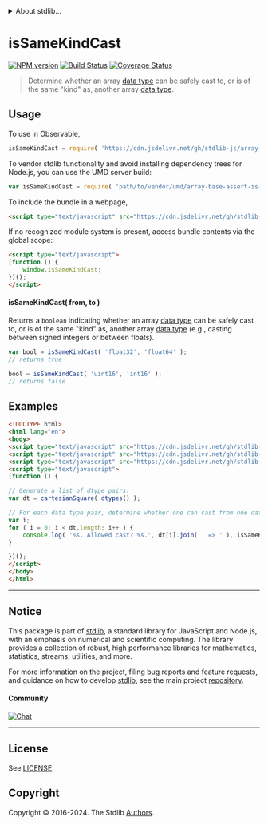 <!--

@license Apache-2.0

Copyright (c) 2024 The Stdlib Authors.

Licensed under the Apache License, Version 2.0 (the "License");
you may not use this file except in compliance with the License.
You may obtain a copy of the License at

   http://www.apache.org/licenses/LICENSE-2.0

Unless required by applicable law or agreed to in writing, software
distributed under the License is distributed on an "AS IS" BASIS,
WITHOUT WARRANTIES OR CONDITIONS OF ANY KIND, either express or implied.
See the License for the specific language governing permissions and
limitations under the License.

-->


<details>
  <summary>
    About stdlib...
  </summary>
  <p>We believe in a future in which the web is a preferred environment for numerical computation. To help realize this future, we've built stdlib. stdlib is a standard library, with an emphasis on numerical and scientific computation, written in JavaScript (and C) for execution in browsers and in Node.js.</p>
  <p>The library is fully decomposable, being architected in such a way that you can swap out and mix and match APIs and functionality to cater to your exact preferences and use cases.</p>
  <p>When you use stdlib, you can be absolutely certain that you are using the most thorough, rigorous, well-written, studied, documented, tested, measured, and high-quality code out there.</p>
  <p>To join us in bringing numerical computing to the web, get started by checking us out on <a href="https://github.com/stdlib-js/stdlib">GitHub</a>, and please consider <a href="https://opencollective.com/stdlib">financially supporting stdlib</a>. We greatly appreciate your continued support!</p>
</details>

# isSameKindCast

[![NPM version][npm-image]][npm-url] [![Build Status][test-image]][test-url] [![Coverage Status][coverage-image]][coverage-url] <!-- [![dependencies][dependencies-image]][dependencies-url] -->

> Determine whether an array [data type][@stdlib/array/dtypes] can be safely cast to, or is of the same "kind" as, another array [data type][@stdlib/array/dtypes].

<!-- Section to include introductory text. Make sure to keep an empty line after the intro `section` element and another before the `/section` close. -->

<section class="intro">

</section>

<!-- /.intro -->

<!-- Package usage documentation. -->



<section class="usage">

## Usage

To use in Observable,

```javascript
isSameKindCast = require( 'https://cdn.jsdelivr.net/gh/stdlib-js/array-base-assert-is-same-kind-data-type-cast@v0.3.1-umd/browser.js' )
```

To vendor stdlib functionality and avoid installing dependency trees for Node.js, you can use the UMD server build:

```javascript
var isSameKindCast = require( 'path/to/vendor/umd/array-base-assert-is-same-kind-data-type-cast/index.js' )
```

To include the bundle in a webpage,

```html
<script type="text/javascript" src="https://cdn.jsdelivr.net/gh/stdlib-js/array-base-assert-is-same-kind-data-type-cast@v0.3.1-umd/browser.js"></script>
```

If no recognized module system is present, access bundle contents via the global scope:

```html
<script type="text/javascript">
(function () {
    window.isSameKindCast;
})();
</script>
```

#### isSameKindCast( from, to )

Returns a `boolean` indicating whether an array [data type][@stdlib/array/dtypes] can be safely cast to, or is of the same "kind" as, another array [data type][@stdlib/array/dtypes] (e.g., casting between signed integers or between floats).

```javascript
var bool = isSameKindCast( 'float32', 'float64' );
// returns true

bool = isSameKindCast( 'uint16', 'int16' );
// returns false
```

</section>

<!-- /.usage -->

<!-- Package usage notes. Make sure to keep an empty line after the `section` element and another before the `/section` close. -->

<section class="notes">

</section>

<!-- /.notes -->

<!-- Package usage examples. -->

<section class="examples">

## Examples

<!-- eslint no-undef: "error" -->

```html
<!DOCTYPE html>
<html lang="en">
<body>
<script type="text/javascript" src="https://cdn.jsdelivr.net/gh/stdlib-js/array-cartesian-square@umd/browser.js"></script>
<script type="text/javascript" src="https://cdn.jsdelivr.net/gh/stdlib-js/array-dtypes@umd/browser.js"></script>
<script type="text/javascript" src="https://cdn.jsdelivr.net/gh/stdlib-js/array-base-assert-is-same-kind-data-type-cast@v0.3.1-umd/browser.js"></script>
<script type="text/javascript">
(function () {

// Generate a list of dtype pairs:
var dt = cartesianSquare( dtypes() );

// For each data type pair, determine whether one can cast from one data type to another...
var i;
for ( i = 0; i < dt.length; i++ ) {
    console.log( '%s. Allowed cast? %s.', dt[i].join( ' => ' ), isSameKindCast.apply( null, dt[i] ) );
}

})();
</script>
</body>
</html>
```

</section>

<!-- /.examples -->

<!-- Section to include cited references. If references are included, add a horizontal rule *before* the section. Make sure to keep an empty line after the `section` element and another before the `/section` close. -->

<section class="references">

</section>

<!-- /.references -->

<!-- Section for related `stdlib` packages. Do not manually edit this section, as it is automatically populated. -->

<section class="related">

</section>

<!-- /.related -->

<!-- Section for all links. Make sure to keep an empty line after the `section` element and another before the `/section` close. -->


<section class="main-repo" >

* * *

## Notice

This package is part of [stdlib][stdlib], a standard library for JavaScript and Node.js, with an emphasis on numerical and scientific computing. The library provides a collection of robust, high performance libraries for mathematics, statistics, streams, utilities, and more.

For more information on the project, filing bug reports and feature requests, and guidance on how to develop [stdlib][stdlib], see the main project [repository][stdlib].

#### Community

[![Chat][chat-image]][chat-url]

---

## License

See [LICENSE][stdlib-license].


## Copyright

Copyright &copy; 2016-2024. The Stdlib [Authors][stdlib-authors].

</section>

<!-- /.stdlib -->

<!-- Section for all links. Make sure to keep an empty line after the `section` element and another before the `/section` close. -->

<section class="links">

[npm-image]: http://img.shields.io/npm/v/@stdlib/array-base-assert-is-same-kind-data-type-cast.svg
[npm-url]: https://npmjs.org/package/@stdlib/array-base-assert-is-same-kind-data-type-cast

[test-image]: https://github.com/stdlib-js/array-base-assert-is-same-kind-data-type-cast/actions/workflows/test.yml/badge.svg?branch=v0.3.1
[test-url]: https://github.com/stdlib-js/array-base-assert-is-same-kind-data-type-cast/actions/workflows/test.yml?query=branch:v0.3.1

[coverage-image]: https://img.shields.io/codecov/c/github/stdlib-js/array-base-assert-is-same-kind-data-type-cast/main.svg
[coverage-url]: https://codecov.io/github/stdlib-js/array-base-assert-is-same-kind-data-type-cast?branch=main

<!--

[dependencies-image]: https://img.shields.io/david/stdlib-js/array-base-assert-is-same-kind-data-type-cast.svg
[dependencies-url]: https://david-dm.org/stdlib-js/array-base-assert-is-same-kind-data-type-cast/main

-->

[chat-image]: https://img.shields.io/gitter/room/stdlib-js/stdlib.svg
[chat-url]: https://app.gitter.im/#/room/#stdlib-js_stdlib:gitter.im

[stdlib]: https://github.com/stdlib-js/stdlib

[stdlib-authors]: https://github.com/stdlib-js/stdlib/graphs/contributors

[umd]: https://github.com/umdjs/umd
[es-module]: https://developer.mozilla.org/en-US/docs/Web/JavaScript/Guide/Modules

[deno-url]: https://github.com/stdlib-js/array-base-assert-is-same-kind-data-type-cast/tree/deno
[deno-readme]: https://github.com/stdlib-js/array-base-assert-is-same-kind-data-type-cast/blob/deno/README.md
[umd-url]: https://github.com/stdlib-js/array-base-assert-is-same-kind-data-type-cast/tree/umd
[umd-readme]: https://github.com/stdlib-js/array-base-assert-is-same-kind-data-type-cast/blob/umd/README.md
[esm-url]: https://github.com/stdlib-js/array-base-assert-is-same-kind-data-type-cast/tree/esm
[esm-readme]: https://github.com/stdlib-js/array-base-assert-is-same-kind-data-type-cast/blob/esm/README.md
[branches-url]: https://github.com/stdlib-js/array-base-assert-is-same-kind-data-type-cast/blob/main/branches.md

[stdlib-license]: https://raw.githubusercontent.com/stdlib-js/array-base-assert-is-same-kind-data-type-cast/main/LICENSE

[@stdlib/array/dtypes]: https://github.com/stdlib-js/array-dtypes/tree/umd

</section>

<!-- /.links -->

